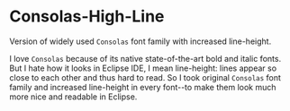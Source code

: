Consolas-High-Line
==================
Version of widely used `Consolas` font family with increased line-height.

I love `Consolas` because of its native state-of-the-art bold and italic fonts. But I hate how it looks in Eclipse IDE, I mean line-height: lines appear so close to each other and thus hard to read. So I took original `Consolas` font family and increased line-height in every font--to make them look much more nice and readable in Eclipse.

